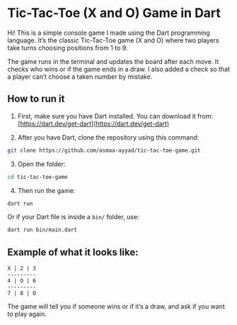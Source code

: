 # Tic-Tac-Toe (X and O) Game in Dart

Hi! This is a simple console game I made using the Dart programming language. It’s the classic Tic-Tac-Toe game (X and O) where two players take turns choosing positions from 1 to 9.

The game runs in the terminal and updates the board after each move. It checks who wins or if the game ends in a draw. I also added a check so that a player can’t choose a taken number by mistake.

## How to run it

1. First, make sure you have Dart installed. You can download it from:
   [https://dart.dev/get-dart](https://dart.dev/get-dart)

2. After you have Dart, clone the repository using this command:

```bash
git clone https://github.com/asmaa-ayyad/tic-tac-toe-game.git
```

3. Open the folder:

```bash
cd tic-tac-toe-game
```

4. Then run the game:

```bash
dart run
```

Or if your Dart file is inside a `bin/` folder, use:

```bash
dart run bin/main.dart
```

## Example of what it looks like:

```
X | 2 | 3
---------
4 | O | 6
---------
7 | 8 | O
```

The game will tell you if someone wins or if it’s a draw, and ask if you want to play again.

